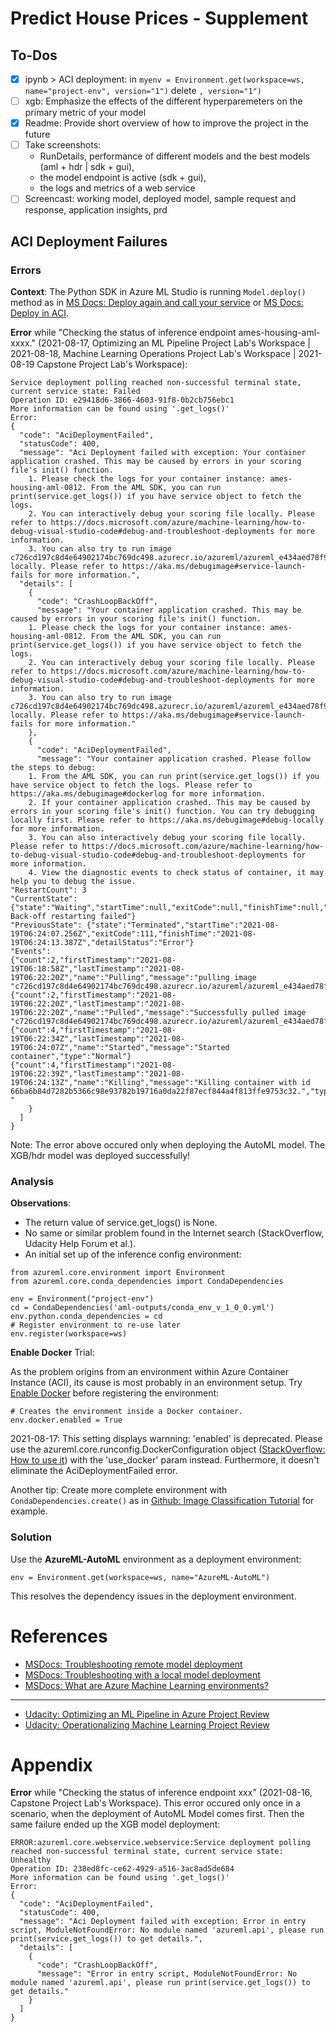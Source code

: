 # Predict House Prices - Supplement
## To-Dos
- [x] ipynb > ACI deployment: in `myenv = Environment.get(workspace=ws, name="project-env", version="1")` delete `, version="1")`
- [ ] xgb: Emphasize the effects of the different hyperparemeters on the primary metric of your model
- [x] Readme: Provide short overview of how to improve the project in the future
- [ ] Take screenshots: 
  - RunDetails, performance of different models and the best models (aml + hdr | sdk + gui), 
  - the model endpoint is active (sdk + gui), 
  - the logs and metrics of a web service
- [ ] Screencast: working model, deployed model, sample request and response, application insights, prd

## ACI Deployment Failures
### Errors
**Context**: The Python SDK in Azure ML Studio is running `Model.deploy()` method as in [MS Docs: Deploy again and call your service](https://docs.microsoft.com/en-us/azure/machine-learning/how-to-deploy-and-where?tabs=python#deploy-again-and-call-your-service) or [MS Docs: Deploy in ACI](https://docs.microsoft.com/en-us/azure/machine-learning/tutorial-deploy-models-with-aml#deploy-in-aci).

**Error** while "Checking the status of inference endpoint ames-housing-aml-xxxx." (2021-08-17, Optimizing an ML Pipeline Project Lab's Workspace | 2021-08-18, Machine Learning Operations Project Lab's Workspace | 2021-08-19 Capstone Project Lab's Workspace):

```
Service deployment polling reached non-successful terminal state, current service state: Failed
Operation ID: e29418d6-3866-4603-91f8-0b2cb756ebc1
More information can be found using '.get_logs()'
Error:
{
  "code": "AciDeploymentFailed",
  "statusCode": 400,
  "message": "Aci Deployment failed with exception: Your container application crashed. This may be caused by errors in your scoring file's init() function.
	1. Please check the logs for your container instance: ames-housing-aml-0812. From the AML SDK, you can run print(service.get_logs()) if you have service object to fetch the logs.
	2. You can interactively debug your scoring file locally. Please refer to https://docs.microsoft.com/azure/machine-learning/how-to-debug-visual-studio-code#debug-and-troubleshoot-deployments for more information.
	3. You can also try to run image c726cd197c8d4e64902174bc769dc498.azurecr.io/azureml/azureml_e434aed78f9426216c7e0e89c0851446 locally. Please refer to https://aka.ms/debugimage#service-launch-fails for more information.",
  "details": [
    {
      "code": "CrashLoopBackOff",
      "message": "Your container application crashed. This may be caused by errors in your scoring file's init() function.
	1. Please check the logs for your container instance: ames-housing-aml-0812. From the AML SDK, you can run print(service.get_logs()) if you have service object to fetch the logs.
	2. You can interactively debug your scoring file locally. Please refer to https://docs.microsoft.com/azure/machine-learning/how-to-debug-visual-studio-code#debug-and-troubleshoot-deployments for more information.
	3. You can also try to run image c726cd197c8d4e64902174bc769dc498.azurecr.io/azureml/azureml_e434aed78f9426216c7e0e89c0851446 locally. Please refer to https://aka.ms/debugimage#service-launch-fails for more information."
    },
    {
      "code": "AciDeploymentFailed",
      "message": "Your container application crashed. Please follow the steps to debug:
	1. From the AML SDK, you can run print(service.get_logs()) if you have service object to fetch the logs. Please refer to https://aka.ms/debugimage#dockerlog for more information.
	2. If your container application crashed. This may be caused by errors in your scoring file's init() function. You can try debugging locally first. Please refer to https://aka.ms/debugimage#debug-locally for more information.
	3. You can also interactively debug your scoring file locally. Please refer to https://docs.microsoft.com/azure/machine-learning/how-to-debug-visual-studio-code#debug-and-troubleshoot-deployments for more information.
	4. View the diagnostic events to check status of container, it may help you to debug the issue.
"RestartCount": 3
"CurrentState": {"state":"Waiting","startTime":null,"exitCode":null,"finishTime":null,"detailStatus":"CrashLoopBackOff: Back-off restarting failed"}
"PreviousState": {"state":"Terminated","startTime":"2021-08-19T06:24:07.256Z","exitCode":111,"finishTime":"2021-08-19T06:24:13.387Z","detailStatus":"Error"}
"Events":
{"count":2,"firstTimestamp":"2021-08-19T06:18:58Z","lastTimestamp":"2021-08-19T06:22:20Z","name":"Pulling","message":"pulling image "c726cd197c8d4e64902174bc769dc498.azurecr.io/azureml/azureml_e434aed78f9426216c7e0e89c0851446@sha256:f108f3922cd028c69f1560739e46003bcf3560a181056de8621ed8ec237a3057"","type":"Normal"}
{"count":2,"firstTimestamp":"2021-08-19T06:22:20Z","lastTimestamp":"2021-08-19T06:22:20Z","name":"Pulled","message":"Successfully pulled image "c726cd197c8d4e64902174bc769dc498.azurecr.io/azureml/azureml_e434aed78f9426216c7e0e89c0851446@sha256:f108f3922cd028c69f1560739e46003bcf3560a181056de8621ed8ec237a3057"","type":"Normal"}
{"count":4,"firstTimestamp":"2021-08-19T06:22:34Z","lastTimestamp":"2021-08-19T06:24:07Z","name":"Started","message":"Started container","type":"Normal"}
{"count":4,"firstTimestamp":"2021-08-19T06:22:39Z","lastTimestamp":"2021-08-19T06:24:13Z","name":"Killing","message":"Killing container with id 66ba6b84d7282b5366c98e93782b19716a0da22f87ecf844a4f813ffe9753c32.","type":"Normal"}
"
    }
  ]
}
```

Note: The error above occured only when deploying the AutoML model. The XGB/hdr model was deployed successfully!

### Analysis
**Observations**:
+ The return value of service.get_logs() is None.
+ No same or similar problem found in the Internet search (StackOverflow, Udacity Help Forum et al.).
+ An initial set up of the inference config environment:

```
from azureml.core.environment import Environment
from azureml.core.conda_dependencies import CondaDependencies

env = Environment("project-env")
cd = CondaDependencies('aml-outputs/conda_env_v_1_0_0.yml')
env.python.conda_dependencies = cd
# Register environment to re-use later
env.register(workspace=ws)
```

**Enable Docker** Trial: 

As the problem origins from an environment within Azure Container Instance (ACI), its cause is most probably in an environment setup. Try [Enable Docker](https://docs.microsoft.com/en-us/azure/machine-learning/how-to-use-environments#enable-docker) before registering the environment:

```
# Creates the environment inside a Docker container.
env.docker.enabled = True
```

2021-08-17: This setting displays warnning: 'enabled' is deprecated. Please use the azureml.core.runconfig.DockerConfiguration object ([StackOverflow: How to use it](https://stackoverflow.com/questions/67387249/how-to-use-azureml-core-runconfig-dockerconfiguration-class-in-azureml-core-envi)) with the 'use_docker' param instead. Furthermore, it doesn't eliminate the AciDeploymentFailed error.

Another tip: Create more complete environment with `CondaDependencies.create()` as in [Github: Image Classification Tutorial](https://github.com/Azure/MachineLearningNotebooks/tree/master/tutorials/image-classification-mnist-data) for example.

### Solution
Use the **AzureML-AutoML** environment as a deployment environment:
```
env = Environment.get(workspace=ws, name="AzureML-AutoML")
```
This resolves the dependency issues in the deployment environment.

# References
+ [MSDocs: Troubleshooting remote model deployment](https://docs.microsoft.com/en-us/azure/machine-learning/how-to-troubleshoot-deployment?tabs=python)
+ [MSDocs: Troubleshooting with a local model deployment](https://docs.microsoft.com/en-us/azure/machine-learning/how-to-troubleshoot-deployment-local)
+ [MSDocs: What are Azure Machine Learning environments?](https://docs.microsoft.com/en-us/azure/machine-learning/concept-environments)
---
+ [Udacity: Optimizing an ML Pipeline in Azure Project Review](https://review.udacity.com/#!/reviews/3017477)
+ [Udacity: Operationalizing Machine Learning Project Review](https://review.udacity.com/#!/reviews/3053642)

# Appendix

**Error** while "Checking the status of inference endpoint xxx" (2021-08-16, Capstone Project Lab's Workspace). This error occured only once in a scenario, when the deployment of AutoML Model comes first. Then the same failure ended up the XGB model deployment:

```
ERROR:azureml.core.webservice.webservice:Service deployment polling reached non-successful terminal state, current service state: Unhealthy
Operation ID: 238ed8fc-ce62-4929-a516-3ac8ad5de684
More information can be found using '.get_logs()'
Error:
{
  "code": "AciDeploymentFailed",
  "statusCode": 400,
  "message": "Aci Deployment failed with exception: Error in entry script, ModuleNotFoundError: No module named 'azureml.api', please run print(service.get_logs()) to get details.",
  "details": [
    {
      "code": "CrashLoopBackOff",
      "message": "Error in entry script, ModuleNotFoundError: No module named 'azureml.api', please run print(service.get_logs()) to get details."
    }
  ]
}
```
